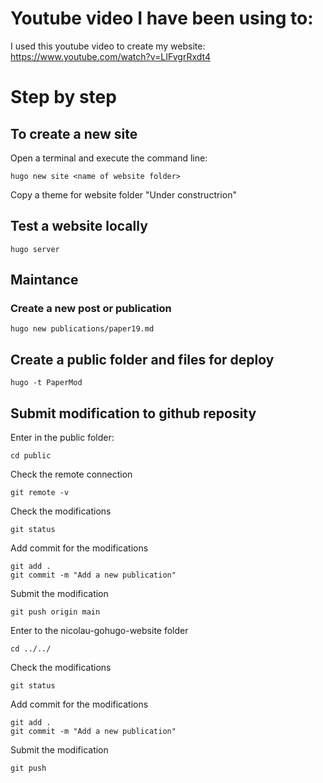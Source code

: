 # Youtube video I have been using to:

I used this youtube video to create my website:
https://www.youtube.com/watch?v=LIFvgrRxdt4

# Step by step

## To create a new site
Open a terminal and execute the command line:

```
hugo new site <name of website folder>
```

Copy a theme for website folder
"Under constructrion"

## Test a website locally

```
hugo server
```

## Maintance

### Create a new post or publication

```
hugo new publications/paper19.md
```

## Create a public folder and files for deploy

```
hugo -t PaperMod
```

## Submit modification to github reposity

Enter in the public folder:

```
cd public
```

Check the remote connection
```
git remote -v
```

Check the modifications
```
git status
```

Add commit for the modifications
```
git add .
git commit -m "Add a new publication"
```

Submit the modification
```
git push origin main
```




Enter to the nicolau-gohugo-website folder
```
cd ../../
```

Check the modifications
```
git status
```

Add commit for the modifications
```
git add .
git commit -m "Add a new publication"
```

Submit the modification
```
git push
```